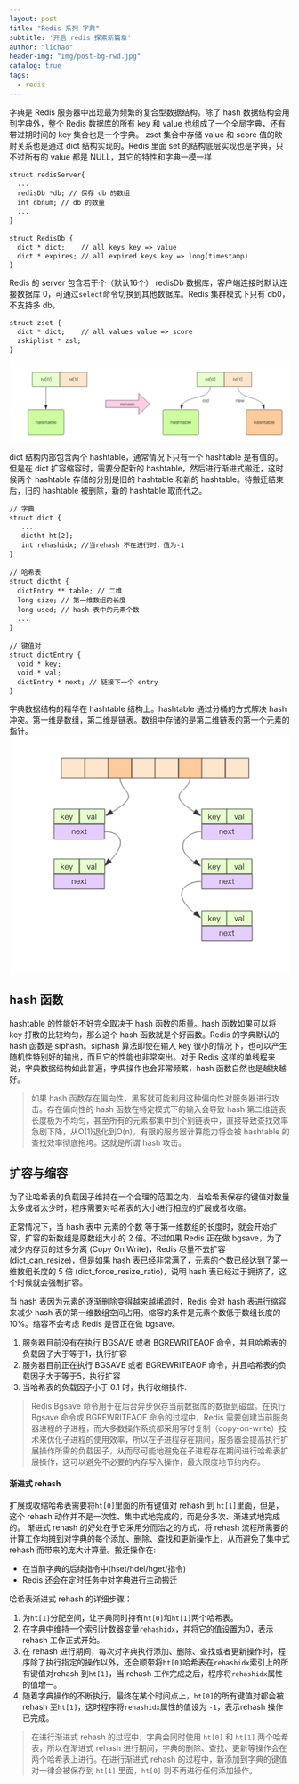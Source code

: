 ```yaml
---
layout: post
title: "Redis 系列 字典"
subtitle: '开启 redis 探索新篇章'
author: "lichao"
header-img: "img/post-bg-rwd.jpg"
catalog: true
tags:
  - redis 
---
```



字典是 Redis 服务器中出现最为频繁的复合型数据结构。除了 hash 数据结构会用到字典外，整个 Redis 数据库的所有 key 和 value 也组成了一个全局字典，还有带过期时间的 key 集合也是一个字典。 zset 集合中存储 value 和 score 值的映射关系也是通过 dict 结构实现的。Redis 里面 set 的结构底层实现也是字典，只不过所有的 value 都是 NULL，其它的特性和字典一模一样
 
```
struct redisServer{
  ...
  redisDb *db; // 保存 db 的数组
  int dbnum; // db 的数量
  ...
}

struct RedisDb {
  dict * dict;    // all keys key => value
  dict * expires; // all expired keys key => long(timestamp)
}
```
Redis 的 server 包含若干个（默认16个） redisDb 数据库，客户端连接时默认连接数据库 0，可通过```select```命令切换到其他数据库。Redis 集群模式下只有 db0，不支持多 db，

```
struct zset {
  dict * dict;    // all values value => score
  zskiplist * zsl;
}
```
![渐进式哈希过程](/img/redis/rehash过程.png)


dict 结构内部包含两个 hashtable，通常情况下只有一个 hashtable 是有值的。但是在 dict 扩容缩容时，需要分配新的 hashtable，然后进行渐进式搬迁，这时候两个 hashtable 存储的分别是旧的 hashtable 和新的 hashtable。待搬迁结束后，旧的 hashtable 被删除，新的 hashtable 取而代之。

```
// 字典
struct dict {
   ...
   dictht ht[2];
   int rehashidx; //当rehash 不在进行时，值为-1
}

// 哈希表
struct dictht {
  dictEntry ** table; // 二维
  long size; // 第一维数组的长度
  long used; // hash 表中的元素个数
  ...
}

// 键值对
struct dictEntry {
  void * key;
  void * val;
  dictEntry * next; // 链接下一个 entry
}
```

字典数据结构的精华在 hashtable 结构上。hashtable 通过分桶的方式解决 hash 冲突。第一维是数组，第二维是链表。数组中存储的是第二维链表的第一个元素的指针。
![hash结构](/img/redis/hash结构.png)
## hash 函数
hashtable 的性能好不好完全取决于 hash 函数的质量。hash 函数如果可以将 key 打散的比较均匀，那么这个 hash 函数就是个好函数。Redis 的字典默认的 hash 函数是 siphash。siphash 算法即使在输入 key 很小的情况下，也可以产生随机性特别好的输出，而且它的性能也非常突出。对于 Redis 这样的单线程来说，字典数据结构如此普遍，字典操作也会非常频繁，hash 函数自然也是越快越好。

> 如果 hash 函数存在偏向性，黑客就可能利用这种偏向性对服务器进行攻击。存在偏向性的 hash 函数在特定模式下的输入会导致 hash 第二维链表长度极为不均匀，甚至所有的元素都集中到个别链表中，直接导致查找效率急剧下降，从O(1)退化到O(n)。有限的服务器计算能力将会被 hashtable 的查找效率彻底拖垮。这就是所谓 hash 攻击。

## 扩容与缩容
为了让哈希表的负载因子维持在一个合理的范围之内，当哈希表保存的键值对数量太多或者太少时，程序需要对哈希表的大小进行相应的扩展或者收缩。

正常情况下，当 hash 表中 元素的个数 等于第一维数组的长度时，就会开始扩容，扩容的新数组是原数组大小的 2 倍。不过如果 Redis 正在做 bgsave，为了减少内存页的过多分离 (Copy On Write)，Redis 尽量不去扩容 (dict_can_resize)，但是如果 hash 表已经非常满了，元素的个数已经达到了第一维数组长度的 5 倍 (dict_force_resize_ratio)，说明 hash 表已经过于拥挤了，这个时候就会强制扩容。

当 hash 表因为元素的逐渐删除变得越来越稀疏时，Redis 会对 hash 表进行缩容来减少 hash 表的第一维数组空间占用。缩容的条件是元素个数低于数组长度的 10%。缩容不会考虑 Redis 是否正在做 bgsave。

1. 服务器目前没有在执行 BGSAVE 或者 BGREWRITEAOF 命令，并且哈希表的负载因子大于等于1，执行扩容
2. 服务器目前正在执行 BGSAVE 或者 BGREWRITEAOF 命令，并且哈希表的负载因子大于等于5，执行扩容
3. 当哈希表的负载因子小于 0.1 时，执行收缩操作.

> Redis Bgsave 命令用于在后台异步保存当前数据库的数据到磁盘。在执行 Bgsave 命令或 BGREWRITEAOF 命令的过程中，Redis 需要创建当前服务器进程的子进程，而大多数操作系统都采用写时复制（copy-on-write）技术来优化子进程的使用效率，所以在子进程存在期间，服务器会提高执行扩展操作所需的负载因子，从而尽可能地避免在子进程存在期间进行哈希表扩展操作，这可以避免不必要的内存写入操作，最大限度地节约内存。

#### 渐进式 rehash
扩展或收缩哈希表需要将```ht[0]```里面的所有键值对 rehash 到 ```ht[1]```里面，但是，这个 rehash 动作并不是一次性、集中式地完成的，而是分多次、渐进式地完成的。
渐进式 rehash 的好处在于它采用分而治之的方式，将 rehash 流程所需要的计算工作均摊到对字典的每个添加、删除、查找和更新操作上，从而避免了集中式 rehash 而带来的庞大计算量。搬迁操作在: 
* 在当前字典的后续指令中(hset/hdel/hget/指令)
* Redis 还会在定时任务中对字典进行主动搬迁

哈希表渐进式 rehash 的详细步骤：
1. 为```ht[1]```分配空间，让字典同时持有```ht[0]```和```ht[1]```两个哈希表。
2. 在字典中维持一个索引计数器变量```rehashidx```，并将它的值设置为0，表示 rehash 工作正式开始。
3. 在 rehash 进行期间，每次对字典执行添加、删除、查找或者更新操作时，程序除了执行指定的操作以外，还会顺带将```ht[0]```哈希表在```rehashidx```索引上的所有键值对rehash 到```ht[1]```，当 rehash 工作完成之后，程序将```rehashidx```属性的值增一。
4. 随着字典操作的不断执行，最终在某个时间点上，```ht[0]```的所有键值对都会被 rehash 至```ht[1]```，这时程序将```rehashidx```属性的值设为 ```-1```，表示rehash 操作已完成。


> 在进行渐进式 rehash 的过程中，字典会同时使用 ```ht[0]``` 和 ```ht[1]``` 两个哈希表，所以在渐进式 rehash 进行期间，字典的删除、查找、更新等操作会在两个哈希表上进行。在进行渐进式 rehash 的过程中，新添加到字典的键值对一律会被保存到 ```ht[1]``` 里面，```ht[0]``` 则不再进行任何添加操作。

